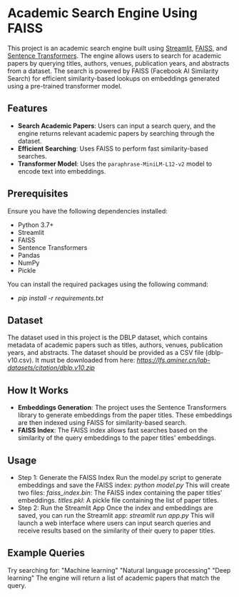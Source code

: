 # Academic Search Engine Using FAISS
This project is an academic search engine built using [Streamlit](https://streamlit.io/), [FAISS](https://github.com/facebookresearch/faiss), and [Sentence Transformers](https://www.sbert.net/). The engine allows users to search for academic papers by querying titles, authors, venues, publication years, and abstracts from a dataset. The search is powered by FAISS (Facebook AI Similarity Search) for efficient similarity-based lookups on embeddings generated using a pre-trained transformer model.

## Features
- **Search Academic Papers**: Users can input a search query, and the engine returns relevant academic papers by searching through the dataset.
- **Efficient Searching**: Uses FAISS to perform fast similarity-based searches.
- **Transformer Model**: Uses the `paraphrase-MiniLM-L12-v2` model to encode text into embeddings.

## Prerequisites
Ensure you have the following dependencies installed:
- Python 3.7+
- Streamlit
- FAISS
- Sentence Transformers
- Pandas
- NumPy
- Pickle

You can install the required packages using the following command:
- *pip install -r requirements.txt*

## Dataset
The dataset used in this project is the DBLP dataset, which contains metadata of academic papers such as titles, authors, venues, publication years, and abstracts. The dataset should be provided as a CSV file (dblp-v10.csv). It must be downloaded from here: *https://lfs.aminer.cn/lab-datasets/citation/dblp.v10.zip*

## How It Works
- **Embeddings Generation**: The project uses the Sentence Transformers library to generate embeddings from the paper titles. These embeddings are then indexed using FAISS for similarity-based search.
- **FAISS Index**: The FAISS index allows fast searches based on the similarity of the query embeddings to the paper titles' embeddings.

## Usage
- Step 1: Generate the FAISS Index
Run the model.py script to generate embeddings and save the FAISS index:
*python model.py*
This will create two files:
*faiss_index.bin*: The FAISS index containing the paper titles' embeddings.
*titles.pkl*: A pickle file containing the list of paper titles.
- Step 2: Run the Streamlit App
Once the index and embeddings are saved, you can run the Streamlit app:
*streamlit run app.py*
This will launch a web interface where users can input search queries and receive results based on the similarity of their query to paper titles.

## Example Queries
Try searching for:
"Machine learning"
"Natural language processing"
"Deep learning"
The engine will return a list of academic papers that match the query.